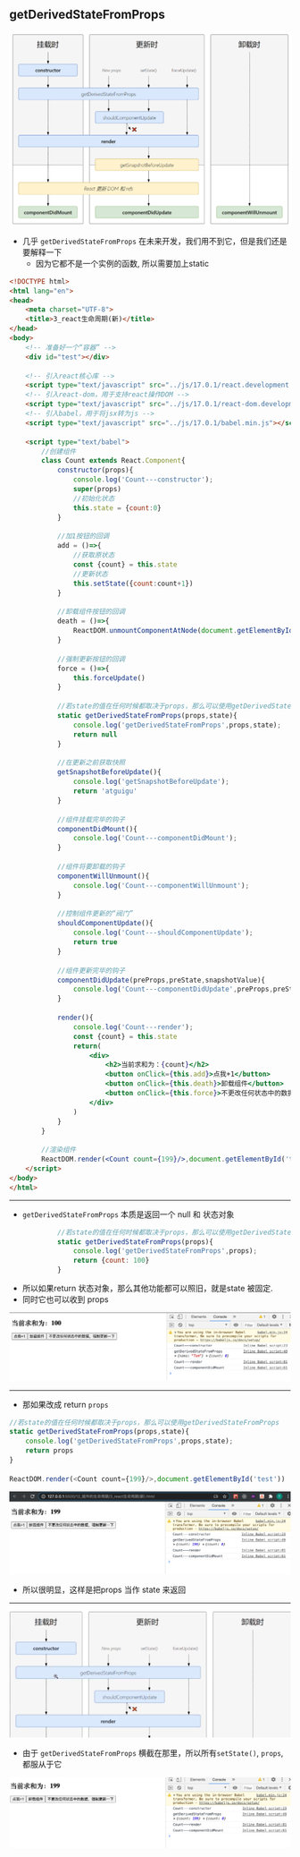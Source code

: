 ## getDerivedStateFromProps


![](img/2021-01-14-21-27-34.png)


- 几乎 `getDerivedStateFromProps` 在未来开发，我们用不到它，但是我们还是要解释一下
  - 因为它都不是一个实例的函数, 所以需要加上static 


```html
<!DOCTYPE html>
<html lang="en">
<head>
	<meta charset="UTF-8">
	<title>3_react生命周期(新)</title>
</head>
<body>
	<!-- 准备好一个“容器” -->
	<div id="test"></div>
	
	<!-- 引入react核心库 -->
	<script type="text/javascript" src="../js/17.0.1/react.development.js"></script>
	<!-- 引入react-dom，用于支持react操作DOM -->
	<script type="text/javascript" src="../js/17.0.1/react-dom.development.js"></script>
	<!-- 引入babel，用于将jsx转为js -->
	<script type="text/javascript" src="../js/17.0.1/babel.min.js"></script>

	<script type="text/babel">
		//创建组件
		class Count extends React.Component{
			constructor(props){
				console.log('Count---constructor');
				super(props)
				//初始化状态
				this.state = {count:0}
			}

			//加1按钮的回调
			add = ()=>{
				//获取原状态
				const {count} = this.state
				//更新状态
				this.setState({count:count+1})
			}

			//卸载组件按钮的回调
			death = ()=>{
				ReactDOM.unmountComponentAtNode(document.getElementById('test'))
			}

			//强制更新按钮的回调
			force = ()=>{
				this.forceUpdate()
			}
			
			//若state的值在任何时候都取决于props，那么可以使用getDerivedStateFromProps
			static getDerivedStateFromProps(props,state){
				console.log('getDerivedStateFromProps',props,state);
				return null
			}

			//在更新之前获取快照
			getSnapshotBeforeUpdate(){
				console.log('getSnapshotBeforeUpdate');
				return 'atguigu'
			}

			//组件挂载完毕的钩子
			componentDidMount(){
				console.log('Count---componentDidMount');
			}

			//组件将要卸载的钩子
			componentWillUnmount(){
				console.log('Count---componentWillUnmount');
			}

			//控制组件更新的“阀门”
			shouldComponentUpdate(){
				console.log('Count---shouldComponentUpdate');
				return true
			}

			//组件更新完毕的钩子
			componentDidUpdate(preProps,preState,snapshotValue){
				console.log('Count---componentDidUpdate',preProps,preState,snapshotValue);
			}
			
			render(){
				console.log('Count---render');
				const {count} = this.state
				return(
					<div>
						<h2>当前求和为：{count}</h2>
						<button onClick={this.add}>点我+1</button>
						<button onClick={this.death}>卸载组件</button>
						<button onClick={this.force}>不更改任何状态中的数据，强制更新一下</button>
					</div>
				)
			}
		}
		
		//渲染组件
		ReactDOM.render(<Count count={199}/>,document.getElementById('test'))
	</script>
</body>
</html>
```

---


- `getDerivedStateFromProps` 本质是返回一个 null 和 状态对象


```js
			//若state的值在任何时候都取决于props，那么可以使用getDerivedStateFromProps
			static getDerivedStateFromProps(props){
				console.log('getDerivedStateFromProps',props);
				return {count: 100}
			}
```

- 所以如果return 状态对象，那么其他功能都可以照旧，就是state 被固定.
- 同时它也可以收到 props


![](img/2021-01-14-22-07-33.png)

---

- 那如果改成 return `props`


```js
//若state的值在任何时候都取决于props，那么可以使用getDerivedStateFromProps
static getDerivedStateFromProps(props,state){
	console.log('getDerivedStateFromProps',props,state);
	return props
}

ReactDOM.render(<Count count={199}/>,document.getElementById('test'))
```

![](img/2021-01-14-22-10-26.png)

- 所以很明显，这样是把props 当作 state 来返回

---

![](img/2021-01-14-22-15-42.png)

- 由于 `getDerivedStateFromProps` 横截在那里，所以所有`setState()`, `props`, 都服从于它

![](img/2021-01-14-22-17-03.png)
























